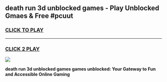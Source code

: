 
## death run 3d unblocked games - Play Unblocked Gmaes & Free #pcuut
<h3>
<a href="https://premium.freeplayer.one?title=death_run_3d_unblocked_games&ref=01M">CLICK TO PLAY</a></h3>
<hr>

<h3>
<a href="https://premium.freeplayer.one?title=death_run_3d_unblocked_games&ref=01M">CLICK 2 PLAY</a>
  
</h3>

<a href="https://premium.freeplayer.one?title=death_run_3d_unblocked_games&ref=01M"><img src="https://clearcache.store/games.png"></a>


**death run 3d unblocked games games unblocked: Your Gateway to Fun and Accessible Online Gaming**
